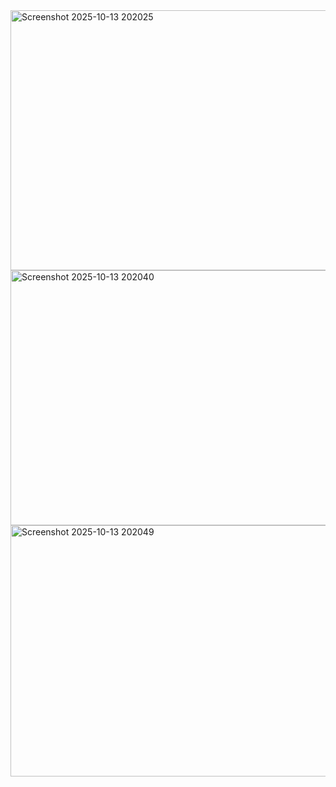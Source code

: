 <img width="895" height="416" alt="Screenshot 2025-10-13 202025" src="https://github.com/user-attachments/assets/1da6acda-88c9-4b39-9be2-09692a59449a" />
<img width="901" height="408" alt="Screenshot 2025-10-13 202040" src="https://github.com/user-attachments/assets/38ec9fbb-275a-4982-89ef-f7281c2ccf08" />
<img width="886" height="402" alt="Screenshot 2025-10-13 202049" src="https://github.com/user-attachments/assets/aae26758-b1c0-4e18-98ca-ff357fa55213" />
